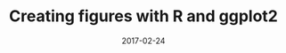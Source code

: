 ---
title: Creating figures with R and ggplot2
text: This short workshop will cover the basics of using R and the ggplot2 package to create figures and save them to image files for use in publications.  The materials will start with the basic assumption that you have at least created a simple scatterplot with ggplot2.  We will cover ways to customize the plot, how to save to a high resolution image file, and explore some additional visualization options (e.g. interactive visualization).
link: 
eventlink: 
location: "URI,CBLS Building Room 252, Kingston, RI"
date: 2017-02-24 
publish: yes
---